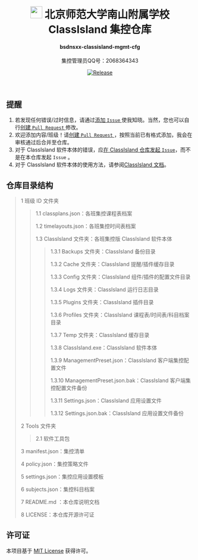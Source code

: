 <div align="center">

# <image src="Assets/AppLogo_AppLogo.svg" height="32"/> 北京师范大学南山附属学校 ClassIsland 集控仓库

#### **bsdnsxx-classisland-mgmt-cfg**

集控管理员QQ号：2068364343

[![Release](https://img.shields.io/github/v/release/WilsonHuangDev/bsdnsxx-classisland-mgmt-cfg?style=flat-round&color=%233fb950&label=Release)](https://github.com/WilsonHuangDev/bsdnsxx-classisland-mgmt-cfg/releases/latest)

</div>

<br>

## 提醒

1. 若发现任何错误/过时信息，请通过[添加 `Issue` ](https://github.com/WilsonHuangDev/bsdnsxx-classisland-mgmt-cfg/issues/new)使我知晓。当然，您也可以自行[创建 `Pull Request` ](https://github.com/WilsonHuangDev/bsdnsxx-classisland-mgmt-cfg/pulls)修改。
2. 欢迎添加内容/班级！请[创建 `Pull Request` ](https://github.com/WilsonHuangDev/bsdnsxx-classisland-mgmt-cfg/pulls)，按照当前已有格式添加，我会在审核通过后合并至仓库。
3. 对于 ClassIsland 软件本体的错误，应[在 ClassIsland 仓库发起 `Issue`](https://github.com/ClassIsland/ClassIsland/issues)，而不是在本仓库发起 `Issue` 。
4. 对于 ClassIsland 软件本体的使用方法，请参阅[ClassIsland 文档](https://docs.classisland.tech/)。

## 仓库目录结构
> 1 班级 ID 文件夹
> > 1.1 classplans.json：各班集控课程表档案  
> > 
> > 1.2 timelayouts.json：各班集控时间表档案  
> > 
> > 1.3 ClassIsland 文件夹：各班集控版 ClassIsland 软件本体
> >
> > > 1.3.1 Backups 文件夹：ClassIsland 备份目录  
> > >
> > > 1.3.2 Cache 文件夹：ClassIsland 提醒/插件缓存目录  
> > >
> > > 1.3.3 Config 文件夹：ClassIsland 组件/插件的配置文件目录  
> > >
> > > 1.3.4 Logs 文件夹：ClassIsland 运行日志目录  
> > >
> > > 1.3.5 Plugins 文件夹：ClassIsland 插件目录  
> > >
> > > 1.3.6 Profiles 文件夹：ClassIsland 课程表/时间表/科目档案目录  
> > >
> > > 1.3.7 Temp 文件夹：ClassIsland 缓存目录  
> > >
> > > 1.3.8 ClassIsland.exe：ClassIsland 软件本体  
> > >
> > > 1.3.9 ManagementPreset.json：ClassIsland 客户端集控配置文件  
> > >
> > > 1.3.10 ManagementPreset.json.bak：ClassIsland 客户端集控配置文件备份  
> > >
> > > 1.3.11 Settings.json：ClassIsland 应用设置文件  
> > >
> > > 1.3.12 Settings.json.bak：ClassIsland 应用设置文件备份  
>
> 2 Tools 文件夹  
>
> > 2.1 软件工具包
>
> 3 manifest.json：集控清单  
> 
> 4 policy.json：集控策略文件  
> 
> 5 settings.json：集控应用设置模板  
> 
> 6 subjects.json：集控科目档案  
> 
> 7 README.md ：本仓库说明文档  
> 
> 8 LICENSE：本仓库开源许可证  

## 许可证

本项目基于 [MIT License](LICENSE) 获得许可。
